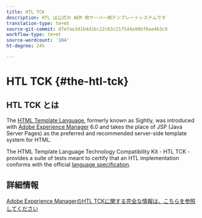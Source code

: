 ```yaml
---
title: HTL TCK
description: HTL は公式の AEM 用サーバー側テンプレートシステムです
translation-type: tm+mt
source-git-commit: d7efae3d1b4d1bc22c63c21f544a99bf0ae4b3c9
workflow-type: tm+mt
source-wordcount: '104'
ht-degree: 24%

---
```



# HTL TCK {#the-htl-tck}

## HTL TCK とは

The [HTML Template Language](overview.md), formerly known as Sightly, was introduced with [Adobe Experience Manager](http://www.adobe.com/jp/solutions/web-experience-management.html) 6.0 and takes the place of JSP (Java Server Pages) as the preferred and recommended server-side template system for HTML.

The HTML Template Language Technology Compatibility Kit - HTL TCK - provides a suite of tests meant to certify that an HTL implementation conforms with the official [language specification](https://github.com/adobe/htl-spec).

## 詳細情報

[Adobe Experience ManagerのHTL TCKに関する完全な情報は、こちらを参照してください](https://github.com/adobe/htl-tck)
